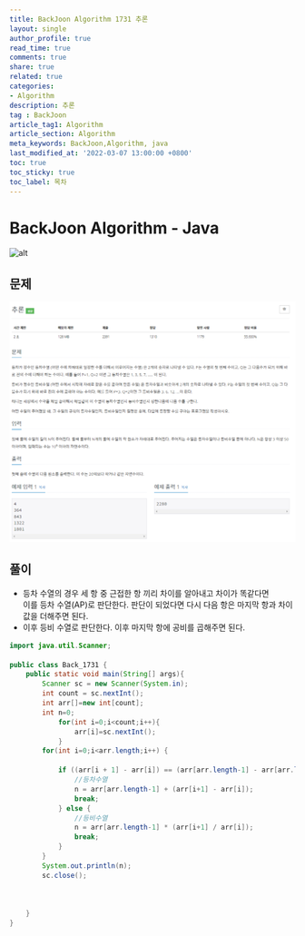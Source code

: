 ```yaml
---
title: BackJoon Algorithm 1731 추론
layout: single
author_profile: true
read_time: true
comments: true
share: true
related: true
categories:
- Algorithm
description: 추론
tag : BackJoon
article_tag1: Algorithm
article_section: Algorithm
meta_keywords: BackJoon,Algorithm, java
last_modified_at: '2022-03-07 13:00:00 +0800'
toc: true
toc_sticky: true
toc_label: 목차
---
```


BackJoon Algorithm - Java
====================

![alt](https://d2gd6pc034wcta.cloudfront.net/images/logo@2x.PNG)

## 문제

![alt](/assets/images/post/Algorithm/1731.png)




## 풀이

* 등차 수열의 경우 세 항 중 근접한 항 끼리 차이를 알아내고 차이가 똑같다면  
  이를 등차 수열(AP)로 판단한다. 판단이 되었다면 다시 다음 항은 마지막 항과 차이   
  값을 더해주면 된다.
* 이후 등비 수열로 판단한다. 이후 마지막 항에 공비를 곱해주면 된다.


```java
import java.util.Scanner;

public class Back_1731 {
    public static void main(String[] args){
        Scanner sc = new Scanner(System.in);
        int count = sc.nextInt();
        int arr[]=new int[count];
        int n=0;
            for(int i=0;i<count;i++){
                arr[i]=sc.nextInt();
            }
        for(int i=0;i<arr.length;i++) {

            if ((arr[i + 1] - arr[i]) == (arr[arr.length-1] - arr[arr.length - 2])) {
                //등차수열
                n = arr[arr.length-1] + (arr[i+1] - arr[i]);
                break;
            } else {
                //등비수열
                n = arr[arr.length-1] * (arr[i+1] / arr[i]);
                break;
            }
        }
        System.out.println(n);
        sc.close();



    }
}

```


